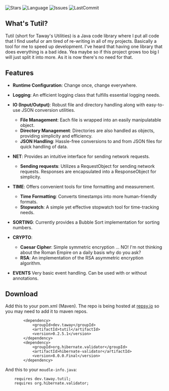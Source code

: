![Stars](https://img.shields.io/github/stars/TawayDev/Tutil)
![Language](https://img.shields.io/github/languages/top/TawayDev/Tutil)
![Issues](https://img.shields.io/github/issues/TawayDev/Tutil)
![LastCommit](https://img.shields.io/github/last-commit/TawayDev/Tutil)
## What's Tutil?
Tutil (short for Taway's Utilities) is a Java code library where I put all code that I find useful or am tired of re-writing in all of my projects.
Basically a tool for me to speed up development. I've heard that having one library that does everything is a bad idea. Yea maybe so if this project grows
too big I will just split it into more. As it is now there's no need for that.

## Features
- **Runtime Configuration**: Change once, change everywhere.

- **Logging**: An efficient logging class that fulfills essential logging needs.

- **IO (Input/Output)**: Robust file and directory handling along with easy-to-use JSON conversion utilities.
    - **File Management**: Each file is wrapped into an easily manipulatable object.
    - **Directory Management**: Directories are also handled as objects, providing simplicity and efficiency.
    - **JSON Handling**: Hassle-free conversions to and from JSON files for quick handling of data.

- **NET**: Provides an intuitive interface for sending network requests.
    - **Sending requests**: Utilizes a RequestObject for sending network requests. Responses are encapsulated into a ResponseObject for simplicity.

- **TIME**: Offers convenient tools for time formatting and measurement.
    - **Time Formatting**: Converts timestamps into more human-friendly formats.
    - **Stopwatch**: A simple yet effective stopwatch tool for time-tracking needs.

- **SORTING**: Currently provides a Bubble Sort implementation for sorting numbers.

- **CRYPTO**:
    - **Caesar Cipher**: Simple symmetric encryption ... NO! I'm not thinking about the Roman Empire on a daily basis why do you ask?
  - **RSA**: An implementation of the RSA asymmetric encryption algorithm.

- **EVENTS** Very basic event handling. Can be used with or without annotations.

## Download
Add this to your pom.xml (Maven). The repo is being hosted at [repsy.io](https://repsy.io/) so you may need to add it to maven repos.
```pom
        <dependency>
            <groupId>dev.taway</groupId>
            <artifactId>tutil</artifactId>
            <version>0.2.5.1</version>
        </dependency>
        <dependency>
            <groupId>org.hibernate.validator</groupId>
            <artifactId>hibernate-validator</artifactId>
            <version>8.0.0.Final</version>
        </dependency>
```
And this to your `moudle-info.java`:
```module-info
    requires dev.taway.tutil;
    requires org.hibernate.validator;
```